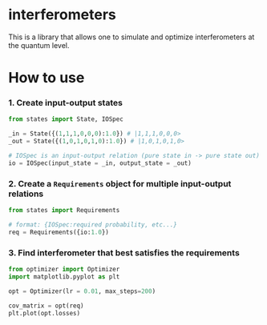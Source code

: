# interferometers

This is a library that allows one to simulate and optimize interferometers at the quantum level. 

# How to use

### 1. Create input-output states
```python
from states import State, IOSpec

_in = State({(1,1,1,0,0,0):1.0}) # |1,1,1,0,0,0>
_out = State({(1,0,1,0,1,0):1.0}) # |1,0,1,0,1,0>

# IOSpec is an input-output relation (pure state in -> pure state out)
io = IOSpec(input_state = _in, output_state = _out)
```

### 2. Create a `Requirements` object for multiple input-output relations
```python
from states import Requirements

# format: {IOSpec:required probability, etc...}
req = Requirements({io:1.0})
```

### 3. Find interferometer that best satisfies the requirements
```python
from optimizer import Optimizer
import matplotlib.pyplot as plt

opt = Optimizer(lr = 0.01, max_steps=200)

cov_matrix = opt(req)
plt.plot(opt.losses)
```

